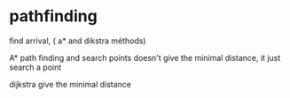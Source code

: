 # pathfinding
find arrival, ( a* and dikstra méthods)

A* path finding and search points doesn't give the minimal distance, it just search a point

dijkstra give the minimal distance
